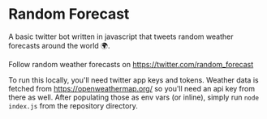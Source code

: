# Random Forecast

A basic twitter bot written in javascript that tweets random weather forecasts around the world 🌍.

Follow random weather forecasts on https://twitter.com/random_forecast


To run this locally, you'll need twitter app keys and tokens. Weather data is fetched from https://openweathermap.org/ so you'll need an api key from there as well. After populating those as env vars (or inline), simply run `node index.js` from the repository directory.
